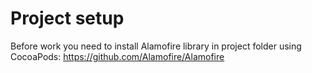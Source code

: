 #  Project setup

Before work you need to install Alamofire library in project folder using CocoaPods:
https://github.com/Alamofire/Alamofire
